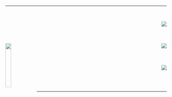 <hr></hr>
<br></br>
<a href="https://tryhackme.com/p/ang3lo.azevedo"><img src="https://tryhackme-badges.s3.amazonaws.com/ang3lo.azevedo.png" align="right"></a>
<br></br>
<br></br>
<img width="18.75%" height= "18.75%" src="https://assets.tryhackme.com/img/THMlogo.png" align="left"/>
<a href="https://tryhackme.com/p/Ghostzao"><img src="https://tryhackme-badges.s3.amazonaws.com/Ghostzao.png" align="right"></a>
<br></br>
<br></br>
<a href="https://tryhackme.com/p/Reberpower"><img src="https://tryhackme-badges.s3.amazonaws.com/Reberpower.png" align="right"></a>
<br></br>
<br></br>
<hr></hr>
